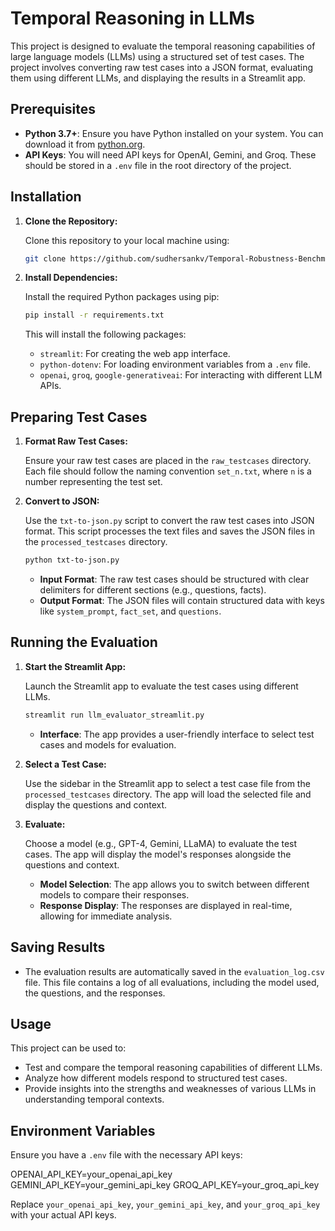 # Temporal Reasoning in LLMs

This project is designed to evaluate the temporal reasoning capabilities of large language models (LLMs) using a structured set of test cases. The project involves converting raw test cases into a JSON format, evaluating them using different LLMs, and displaying the results in a Streamlit app.

## Prerequisites

- **Python 3.7+**: Ensure you have Python installed on your system. You can download it from [python.org](https://www.python.org/).
- **API Keys**: You will need API keys for OpenAI, Gemini, and Groq. These should be stored in a `.env` file in the root directory of the project.

## Installation

1. **Clone the Repository:**

   Clone this repository to your local machine using:

   ```bash
   git clone https://github.com/sudhersankv/Temporal-Robustness-Benchmarking-LLMs
   ```

2. **Install Dependencies:**

   Install the required Python packages using pip:

   ```bash
   pip install -r requirements.txt
   ```

   This will install the following packages:
   - `streamlit`: For creating the web app interface.
   - `python-dotenv`: For loading environment variables from a `.env` file.
   - `openai`, `groq`, `google-generativeai`: For interacting with different LLM APIs.

## Preparing Test Cases

1. **Format Raw Test Cases:**

   Ensure your raw test cases are placed in the `raw_testcases` directory. Each file should follow the naming convention `set_n.txt`, where `n` is a number representing the test set.

2. **Convert to JSON:**

   Use the `txt-to-json.py` script to convert the raw test cases into JSON format. This script processes the text files and saves the JSON files in the `processed_testcases` directory.

   ```bash
   python txt-to-json.py
   ```

   - **Input Format**: The raw test cases should be structured with clear delimiters for different sections (e.g., questions, facts).
   - **Output Format**: The JSON files will contain structured data with keys like `system_prompt`, `fact_set`, and `questions`.

## Running the Evaluation

1. **Start the Streamlit App:**

   Launch the Streamlit app to evaluate the test cases using different LLMs.

   ```bash
   streamlit run llm_evaluator_streamlit.py
   ```

   - **Interface**: The app provides a user-friendly interface to select test cases and models for evaluation.

2. **Select a Test Case:**

   Use the sidebar in the Streamlit app to select a test case file from the `processed_testcases` directory. The app will load the selected file and display the questions and context.

3. **Evaluate:**

   Choose a model (e.g., GPT-4, Gemini, LLaMA) to evaluate the test cases. The app will display the model's responses alongside the questions and context.

   - **Model Selection**: The app allows you to switch between different models to compare their responses.
   - **Response Display**: The responses are displayed in real-time, allowing for immediate analysis.

## Saving Results

- The evaluation results are automatically saved in the `evaluation_log.csv` file. This file contains a log of all evaluations, including the model used, the questions, and the responses.

## Usage

This project can be used to:
- Test and compare the temporal reasoning capabilities of different LLMs.
- Analyze how different models respond to structured test cases.
- Provide insights into the strengths and weaknesses of various LLMs in understanding temporal contexts.

## Environment Variables

Ensure you have a `.env` file with the necessary API keys:

OPENAI_API_KEY=your_openai_api_key
GEMINI_API_KEY=your_gemini_api_key
GROQ_API_KEY=your_groq_api_key


Replace `your_openai_api_key`, `your_gemini_api_key`, and `your_groq_api_key` with your actual API keys.
